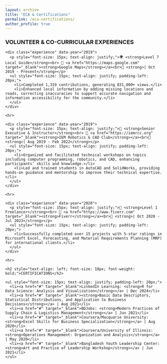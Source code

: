 ```yaml
---
layout: archive
title: "ECA & Certifications"
permalink: /eca-certifications/
author_profile: true
---
```


<div class="main-content">
  <div id="eca-certifications">
    <h2 style="text-align: left; font-size: 18px; font-weight: bold;">VOLUNTEER & CO-CURRICULAR EXPERIENCES</h2>

    <div class="experience" data-year="2019">
      <p style="font-size: 15px; text-align: justify;">🌍 <strong>Level 7 Local Guide</strong><br> 🏢 <a href="https://maps.google.com" target="_blank"><strong>Google Maps</strong></a><br>📅 <strong>| Oct 2019 - Present</strong></p>
      <ul style="font-size: 15px; text-align: justify; padding-left: 20px;">
        <li>Completed 1,319 contributions, generating 831,000+ views.</li>
        <li>Enhanced local information by adding missing locations and roads, correcting inaccuracies to support accurate navigation and information accessibility for the community.</li>
      </ul>
    </div>

    <hr>

    <div class="experience" data-year="2019">
      <p style="font-size: 15px; text-align: justify;">🤖 <strong>Senior Executive & Instructor</strong><br> 🏢 <a href="https://iemrcc.org" target="_blank"><strong>IEM Robotics & CAD Club</strong></a><br>📅 <strong>| Aug 2019 - Feb 2022</strong></p>
      <ul style="font-size: 15px; text-align: justify; padding-left: 20px;">
        <li>Organized and facilitated technical workshops on topics including computer programming, robotics, and CAD, enhancing participants’ skills and knowledge.</li>
        <li>Led and trained students in AutoCAD and SolidWorks, providing hands-on guidance and mentorship to improve their technical expertise.</li>
      </ul>
    </div>

    <hr>

    <div class="experience" data-year="2020">
      <p style="font-size: 15px; text-align: justify;">💼 <strong>Level 1 Freelancer</strong><br> 🏢 <a href="https://www.fiverr.com" target="_blank"><strong>Fiverr</strong></a><br>📅 <strong>| Oct 2020 - Jul 2023</strong></p>
      <ul style="font-size: 15px; text-align: justify; padding-left: 20px;">
        <li>Successfully completed over 15 projects with 5-star ratings in Microsoft Excel, Forecasting, and Material Requirements Planning (MRP) for international clients.</li>
      </ul>
    </div>

    <hr>

    <h2 style="text-align: left; font-size: 18px; font-weight: bold;">CERTIFICATIONS</h2>

    <ul style="font-size: 15px; text-align: justify; padding-left: 20px;">
      <li><a href="#" target="_blank">LinkedIn Learning: <strong>R for Data Science: Analysis and Visualization</strong></a> | Dec 2024</li>
      <li><a href="#" target="_blank"><strong>Basic Data Descriptors, Statistical Distributions, and Application to Business Decisions</strong></a> | Aug 2021</li>
      <li><a href="#" target="_blank">BDJobs: <strong>Modern Practices of Supply Chain & Logistics Management</strong></a> | Jun 2021</li>
      <li><a href="#" target="_blank">Coursera/Macquarie University: <strong>Excel Skills for Business Specialization</strong></a> | Aug 2020</li>
      <li><a href="#" target="_blank">Coursera/University of Illinois: <strong>Operations Management: Organization and Analysis</strong></a> | May 2020</li>
      <li><a href="#" target="_blank">Bangladesh Youth Leadership Center: <strong>Art and Practice of Leadership Workshop</strong></a> | Jun 2021</li>
    </ul>
  </div>
</div>
